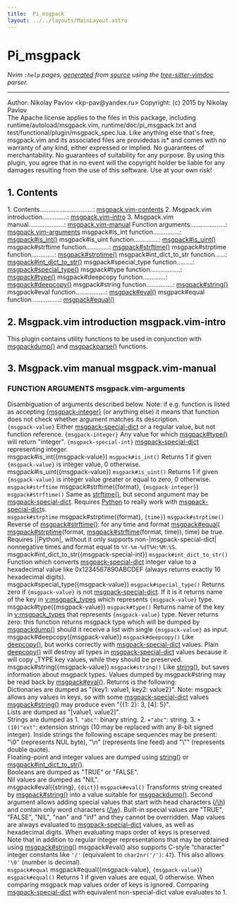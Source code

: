 ```yaml
---
title:  Pi_msgpack
layout: ../../layouts/MainLayout.astro
---
```


  <a name="pi_msgpack.txt"></a><a name="msgpack.vim-contents"></a><h1> Pi_msgpack</h1>
  <p>
    <i>
    Nvim <code>:help</code> pages, <a href="https://github.com/neovim/neovim/blob/master/scripts/gen_help_html.lua">generated</a>
    from <a href="https://github.com/neovim/neovim/blob/master/runtime/doc/pi_msgpack.txt">source</a>
    using the <a href="https://github.com/neovim/tree-sitter-vimdoc">tree-sitter-vimdoc</a> parser.
    </i>
  </p>
  <hr>
  <div class="old-help-para">Author:  Nikolay Pavlov &lt;kp-pav@yandex.ru&gt;
Copyright: (c) 2015 by Nikolay Pavlov</div>
<div class="old-help-para">The Apache license applies to the files in this package, including
runtime/autoload/msgpack.vim, runtime/doc/pi_msgpack.txt and
test/functional/plugin/msgpack_spec.lua.  Like anything else that's free,
msgpack.vim and its associated files are providedas is* and comes with no
warranty of any kind, either expressed or implied.  No guarantees of
merchantability.  No guarantees of suitability for any purpose.  By using this
plugin, you agree that in no event will the copyright holder be liable for any
damages resulting from the use of this software. Use at your own risk!</div>
<div class="old-help-para"><h2 class="help-heading">1. Contents</h2></div>
<div class="old-help-para">	1. Contents..............................: <a href="pi_msgpack.html#msgpack.vim-contents">msgpack.vim-contents</a>
	2. Msgpack.vim introduction..............: <a href="pi_msgpack.html#msgpack.vim-intro">msgpack.vim-intro</a>
	3. Msgpack.vim manual....................: <a href="pi_msgpack.html#msgpack.vim-manual">msgpack.vim-manual</a>
	   Function arguments....................: <a href="pi_msgpack.html#msgpack.vim-arguments">msgpack.vim-arguments</a>
	   msgpack#is_int function...............: <a href="pi_msgpack.html#msgpack%23is_int()">msgpack#is_int()</a>
	   msgpack#is_uint function..............: <a href="pi_msgpack.html#msgpack%23is_uint()">msgpack#is_uint()</a>
	   msgpack#strftime function.............: <a href="pi_msgpack.html#msgpack%23strftime()">msgpack#strftime()</a>
	   msgpack#strptime function.............: <a href="pi_msgpack.html#msgpack%23strptime()">msgpack#strptime()</a>
	   msgpack#int_dict_to_str function......: <a href="pi_msgpack.html#msgpack%23int_dict_to_str()">msgpack#int_dict_to_str()</a>
	   msgpack#special_type function.........: <a href="pi_msgpack.html#msgpack%23special_type()">msgpack#special_type()</a>
	   msgpack#type function.................: <a href="pi_msgpack.html#msgpack%23type()">msgpack#type()</a>
	   msgpack#deepcopy function.............: <a href="pi_msgpack.html#msgpack%23deepcopy()">msgpack#deepcopy()</a>
	   msgpack#string function...............: <a href="pi_msgpack.html#msgpack%23string()">msgpack#string()</a>
	   msgpack#eval function.................: <a href="pi_msgpack.html#msgpack%23eval()">msgpack#eval()</a>
	   msgpack#equal function................: <a href="pi_msgpack.html#msgpack%23equal()">msgpack#equal()</a></div>
<div class="old-help-para"><h2 class="help-heading">2. Msgpack.vim introduction<span class="help-heading-tags">			<a name="msgpack.vim-intro"></a><span class="help-tag">msgpack.vim-intro</span></span></h2></div>
<div class="old-help-para">This plugin contains utility functions to be used in conjunction with
<a href="builtin.html#msgpackdump()">msgpackdump()</a> and <a href="builtin.html#msgpackparse()">msgpackparse()</a> functions.</div>
<div class="old-help-para"><h2 class="help-heading">3. Msgpack.vim manual<span class="help-heading-tags">				<a name="msgpack.vim-manual"></a><span class="help-tag">msgpack.vim-manual</span></span></h2></div>
<div class="old-help-para"><h3 class="help-heading">FUNCTION ARGUMENTS<span class="help-heading-tags">				<a name="msgpack.vim-arguments"></a><span class="help-tag">msgpack.vim-arguments</span></span></h3></div>
<div class="old-help-para">Disambiguation of arguments described below.  Note: if e.g. function is listed
as accepting <a href="pi_msgpack.html#%7Bmsgpack-integer%7D">{msgpack-integer}</a> (or anything else) it means that function
does not check whether argument matches its description.</div>
<div class="old-help-para"><a name="%7Bmsgpack-value%7D"></a><code class="help-tag">{msgpack-value}</code>  	Either <a href="builtin.html#msgpack-special-dict">msgpack-special-dict</a> or a regular value, but
			not function reference.
<a name="%7Bmsgpack-integer%7D"></a><code class="help-tag">{msgpack-integer}</code>  	Any value for which <a href="pi_msgpack.html#msgpack%23type()">msgpack#type()</a> will return
			"integer".
<a name="%7Bmsgpack-special-int%7D"></a><code class="help-tag">{msgpack-special-int}</code>  	<a href="builtin.html#msgpack-special-dict">msgpack-special-dict</a> representing integer.</div>
<div class="old-help-para">msgpack#is_int({msgpack-value})				<a name="msgpack%23is_int()"></a><code class="help-tag-right">msgpack#is_int()</code>
	Returns 1 if given <code>{msgpack-value}</code> is integer value, 0 otherwise.</div>
<div class="old-help-para">msgpack#is_uint({msgpack-value})			<a name="msgpack%23is_uint()"></a><code class="help-tag-right">msgpack#is_uint()</code>
	Returns 1 if given <code>{msgpack-value}</code> is integer value greater or equal
	to zero, 0 otherwise.</div>
<div class="old-help-para">							<a name="msgpack%23strftime"></a><code class="help-tag-right">msgpack#strftime</code>
msgpack#strftime({format}, <code>{msgpack-integer}</code>)		<a name="msgpack%23strftime()"></a><code class="help-tag-right">msgpack#strftime()</code>
	Same as <a href="builtin.html#strftime()">strftime()</a>, but second argument may be
	<a href="builtin.html#msgpack-special-dict">msgpack-special-dict</a>.  Requires <a href="if_pyth.html#Python">Python</a> to really work with
	<a href="builtin.html#msgpack-special-dict">msgpack-special-dict</a>s.</div>
<div class="old-help-para">							<a name="msgpack%23strptime"></a><code class="help-tag-right">msgpack#strptime</code>
msgpack#strptime({format}, <code>{time}</code>)			<a name="msgpack%23strptime()"></a><code class="help-tag-right">msgpack#strptime()</code>
	Reverse of <a href="pi_msgpack.html#msgpack%23strftime()">msgpack#strftime()</a>: for any time and format
	<a href="pi_msgpack.html#msgpack%23equal">msgpack#equal</a>( <a href="pi_msgpack.html#msgpack%23strptime">msgpack#strptime</a>(format, <a href="pi_msgpack.html#msgpack%23strftime">msgpack#strftime</a>(format,
	time)), time) be true.  Requires ||Python|, without it only supports
	non-|msgpack-special-dict| nonnegative times and format equal to
	<code>%Y-%m-%dT%H:%M:%S</code>.</div>
<div class="old-help-para">msgpack#int_dict_to_str({msgpack-special-int})	<a name="msgpack%23int_dict_to_str()"></a><code class="help-tag">msgpack#int_dict_to_str()</code>
	Function which converts <a href="builtin.html#msgpack-special-dict">msgpack-special-dict</a> integer value to
	a hexadecimal value like 0x1234567890ABCDEF (always returns exactly 16
	hexadecimal digits).</div>
<div class="old-help-para">msgpack#special_type({msgpack-value})		<a name="msgpack%23special_type()"></a><code class="help-tag-right">msgpack#special_type()</code>
	Returns zero if <code>{msgpack-value}</code> is not <a href="builtin.html#msgpack-special-dict">msgpack-special-dict</a>.  If it
	is it returns name of the key in <a href="eval.html#v%3Amsgpack_types">v:msgpack_types</a> which represents
	<code>{msgpack-value}</code> type.</div>
<div class="old-help-para">msgpack#type({msgpack-value})				<a name="msgpack%23type()"></a><code class="help-tag-right">msgpack#type()</code>
	Returns name of the key in <a href="eval.html#v%3Amsgpack_types">v:msgpack_types</a> that represents
	<code>{msgpack-value}</code> type.  Never returns zero: this function returns
	msgpack type which will be dumped by <a href="builtin.html#msgpackdump()">msgpackdump()</a> should it receive
	a list with single <code>{msgpack-value}</code> as input.</div>
<div class="old-help-para">msgpack#deepcopy({msgpack-value})			<a name="msgpack%23deepcopy()"></a><code class="help-tag-right">msgpack#deepcopy()</code>
	Like <a href="builtin.html#deepcopy()">deepcopy()</a>, but works correctly with <a href="builtin.html#msgpack-special-dict">msgpack-special-dict</a>
	values.  Plain <a href="builtin.html#deepcopy()">deepcopy()</a> will destroy all types in
	<a href="builtin.html#msgpack-special-dict">msgpack-special-dict</a> values because it will copy _TYPE key values,
	while they should be preserved.</div>
<div class="old-help-para">msgpack#string({msgpack-value})				<a name="msgpack%23string()"></a><code class="help-tag-right">msgpack#string()</code>
	Like <a href="builtin.html#string()">string()</a>, but saves information about msgpack types.  Values
	dumped by msgpack#string may be read back by <a href="pi_msgpack.html#msgpack%23eval()">msgpack#eval()</a>.
	Returns is the following:</div>
<div class="old-help-para"><div class="help-li" style=""> Dictionaries are dumped as "{key1: value1, key2: value2}". Note:
	  msgpack allows any values in keys, so with some
	  <a href="builtin.html#msgpack-special-dict">msgpack-special-dict</a> values <a href="pi_msgpack.html#msgpack%23string()">msgpack#string()</a> may produce even
	  "{{1: 2}: 3, [4]: 5}".
</div><div class="help-li" style=""> Lists are dumped as "[value1, value2]".
</div><div class="help-li" style=""> Strings are dumped as
	  1. <code>"abc"</code>: binary string.
	  2. <code>="abc"</code>: string.
	  3. <code>+(10)"ext"</code>: extension strings (10 may be replaced with any
	     8-bit signed integer).
	  Inside strings the following escape sequences may be present: "\0"
	  (represents NUL byte), "\n" (represents line feed) and "\""
	  (represents double quote).
</div><div class="help-li" style=""> Floating-point and integer values are dumped using <a href="builtin.html#string()">string()</a> or
	  <a href="pi_msgpack.html#msgpack%23int_dict_to_str()">msgpack#int_dict_to_str()</a>.
</div><div class="help-li" style=""> Booleans are dumped as "TRUE" or "FALSE".
</div><div class="help-li" style=""> Nil values are dumped as "NIL".
</div></div>
<div class="old-help-para">msgpack#eval({string}, <code>{dict}</code>)				<a name="msgpack%23eval()"></a><code class="help-tag-right">msgpack#eval()</code>
	Transforms string created by <a href="pi_msgpack.html#msgpack%23string()">msgpack#string()</a> into a value suitable
	for <a href="builtin.html#msgpackdump()">msgpackdump()</a>.  Second argument allows adding special values
	that start with head characters (<a href="pattern.html#%2F%5Ch">/\h</a>) and contain only word
	characters (<a href="pattern.html#%2F%5Cw">/\w</a>).  Built-in special values are "TRUE", "FALSE",
	"NIL", "nan" and "inf" and they cannot be overridden.  Map values are
	always evaluated to <a href="builtin.html#msgpack-special-dict">msgpack-special-dict</a> values, as well as
	hexadecimal digits.  When evaluating maps order of keys is preserved.</div>
<div class="old-help-para">	Note that in addition to regular integer representations that may be
	obtained using <a href="pi_msgpack.html#msgpack%23string()">msgpack#string()</a> msgpack#eval() also supports C-style
	“character” integer constants like <code>'/'</code> (equivalent to
	<code>char2nr('/')</code>: <code>47</code>). This also allows <code>'\0'</code> (number is decimal).</div>
<div class="old-help-para">							<a name="msgpack%23equal"></a><code class="help-tag-right">msgpack#equal</code>
msgpack#equal({msgpack-value}, <code>{msgpack-value}</code>)		<a name="msgpack%23equal()"></a><code class="help-tag-right">msgpack#equal()</code>
	Returns 1 if given values are equal, 0 otherwise.  When comparing
	msgpack map values order of keys is ignored.  Comparing
	<a href="builtin.html#msgpack-special-dict">msgpack-special-dict</a> with equivalent non-special-dict value
	evaluates to 1.</div>

  
  